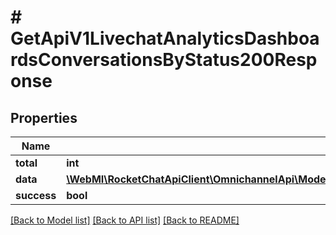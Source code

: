 # # GetApiV1LivechatAnalyticsDashboardsConversationsByStatus200Response

## Properties

Name | Type | Description | Notes
------------ | ------------- | ------------- | -------------
**total** | **int** |  | [optional]
**data** | [**\WebMI\RocketChatApiClient\OmnichannelApi\Model\GetApiV1LivechatAnalyticsDashboardsConversationsByStatus200ResponseDataInner[]**](GetApiV1LivechatAnalyticsDashboardsConversationsByStatus200ResponseDataInner.md) |  | [optional]
**success** | **bool** |  | [optional]

[[Back to Model list]](../../README.md#models) [[Back to API list]](../../README.md#endpoints) [[Back to README]](../../README.md)
